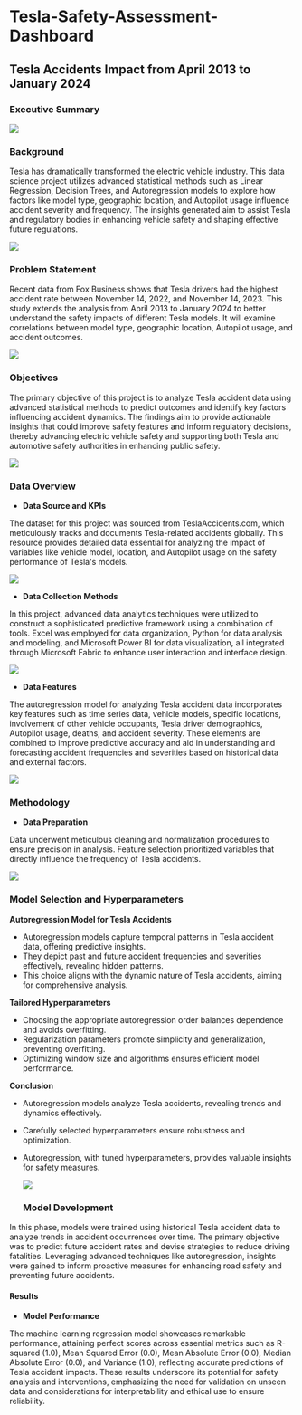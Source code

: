# Tesla-Safety-Assessment-Dashboard

## Tesla Accidents Impact from April 2013 to January 2024

### Executive Summary

![](Executive_Summary.png)

### Background

Tesla has dramatically transformed the electric vehicle industry. This data science project utilizes advanced statistical methods such as Linear Regression, Decision Trees, and Autoregression models to explore how factors like model type, geographic location, and Autopilot usage influence accident severity and frequency. The insights generated aim to assist Tesla and regulatory bodies in enhancing vehicle safety and shaping effective future regulations.

![](Background.png)

### Problem Statement

Recent data from Fox Business shows that Tesla drivers had the highest accident rate between November 14, 2022, and November 14, 2023. This study extends the analysis from April 2013 to January 2024 to better understand the safety impacts of different Tesla models. It will examine correlations between model type, geographic location, Autopilot usage, and accident outcomes.

![](Problem_Statement.png)

### Objectives

The primary objective of this project is to analyze Tesla accident data using advanced statistical methods to predict outcomes and identify key factors influencing accident dynamics. The findings aim to provide actionable insights that could improve safety features and inform regulatory decisions, thereby advancing electric vehicle safety and supporting both Tesla and automotive safety authorities in enhancing public safety.

![](Objective.png)

### Data Overview
- **Data Source and KPIs**
  
The dataset for this project was sourced from TeslaAccidents.com, which meticulously tracks and documents Tesla-related accidents globally. This resource provides detailed data essential for analyzing the impact of variables like vehicle model, location, and Autopilot usage on the safety performance of Tesla's models.

![](KPIs.png)

- **Data Collection Methods**

In this project, advanced data analytics techniques were utilized to construct a sophisticated predictive framework using a combination of tools. Excel was employed for data organization, Python for data analysis and modeling, and Microsoft Power BI for data visualization, all integrated through Microsoft Fabric to enhance user interaction and interface design.

![](Predictive_Analytics_Framework.png)

- **Data Features**

The autoregression model for analyzing Tesla accident data incorporates key features such as time series data, vehicle models, specific locations, involvement of other vehicle occupants, Tesla driver demographics, Autopilot usage, deaths, and accident severity. These elements are combined to improve predictive accuracy and aid in understanding and forecasting accident frequencies and severities based on historical data and external factors.

![](Data_Features.png)

### Methodology
- **Data Preparation**
  
Data underwent meticulous cleaning and normalization procedures to ensure precision in analysis. Feature selection prioritized variables that directly influence the frequency of Tesla accidents.

![](Data_Preparation.png)

### Model Selection and Hyperparameters
 **Autoregression Model for Tesla Accidents**

- Autoregression models capture temporal patterns in Tesla accident data, offering predictive insights.
- They depict past and future accident frequencies and severities effectively, revealing hidden patterns.
- This choice aligns with the dynamic nature of Tesla accidents, aiming for comprehensive analysis.

**Tailored Hyperparameters**
- Choosing the appropriate autoregression order balances dependence and avoids overfitting.
- Regularization parameters promote simplicity and generalization, preventing overfitting.
- Optimizing window size and algorithms ensures efficient model performance.

**Conclusion**
- Autoregression models analyze Tesla accidents, revealing trends and dynamics effectively.
- Carefully selected hyperparameters ensure robustness and optimization.
- Autoregression, with tuned hyperparameters, provides valuable insights for safety measures.

  ![](Model_Selection.png)

  ### Model Development

In this phase, models were trained using historical Tesla accident data to analyze trends in accident occurrences over time. The primary objective was to predict future accident rates and devise strategies to reduce driving fatalities. Leveraging advanced techniques like autoregression, insights were gained to inform proactive measures for enhancing road safety and preventing future accidents.

#### Results
- **Model Performance**
  
The machine learning regression model showcases remarkable performance, attaining perfect scores across essential metrics such as R-squared (1.0), Mean Squared Error (0.0), Mean Absolute Error (0.0), Median Absolute Error (0.0), and Variance (1.0), reflecting accurate predictions of Tesla accident impacts. These results underscore its potential for safety analysis and interventions, emphasizing the need for validation on unseen data and considerations for interpretability and ethical use to ensure reliability.




